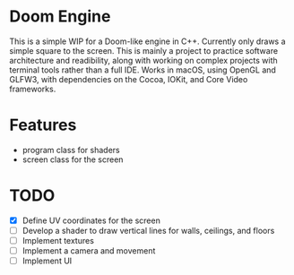 # Doom Engine

This is a simple WIP for a Doom-like engine in C++. Currently only draws a simple square to the screen. This is mainly a project to practice software architecture and readibility, along with working on complex projects with terminal tools rather than a full IDE. Works in macOS, using OpenGL and GLFW3, with dependencies on the Cocoa, IOKit, and Core Video frameworks.

# Features
- program class for shaders
- screen class for the screen

# TODO
- [x] Define UV coordinates for the screen
- [ ] Develop a shader to draw vertical lines for walls, ceilings, and floors
- [ ] Implement textures
- [ ] Implement a camera and movement
- [ ] Implement UI
